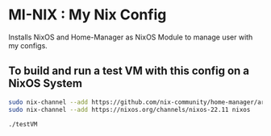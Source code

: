 # MI-NIX : My Nix Config
Installs NixOS and Home-Manager as NixOS Module to manage user with my configs.

## To build and run a test VM with this config on a NixOS System

```bash
sudo nix-channel --add https://github.com/nix-community/home-manager/archive/release-22.11.tar.gz home-manager
sudo nix-channel --add https://nixos.org/channels/nixos-22.11 nixos

./testVM
```

